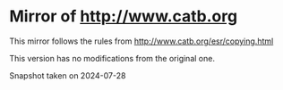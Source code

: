 # Mirror of http://www.catb.org

This mirror follows the rules from http://www.catb.org/esr/copying.html

This version has no modifications from the original one.

Snapshot taken on 2024-07-28
